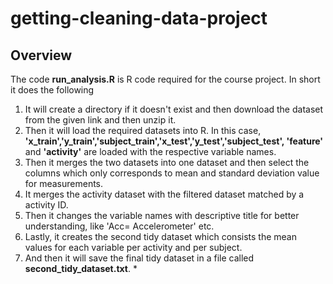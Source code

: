 # getting-cleaning-data-project
## Overview
The code **run_analysis.R** is R code required for the course project. In short it does the following
 1. It will create a directory if it doesn't exist and then download the dataset from the given link and then unzip it.
 2. Then it will load the required datasets into R. In this case, **'x_train','y_train','subject_train','x_test','y_test','subject_test', 'feature'** and **'activity'** are loaded with the respective variable names.
 3. Then it merges the two datasets into one dataset and then select the columns which only corresponds to mean and standard deviation value for measurements.
 4. It merges the activity dataset with the filtered dataset matched by a activity ID.
 5. Then it changes the variable names with descriptive title for better understanding, like 'Acc= Accelerometer' etc.
 6. Lastly, it creates the second tidy dataset which consists the mean values for each variable per activity and per subject.
 7. And then it will save the final tidy dataset in a file called **second_tidy_dataset.txt**.
        *
